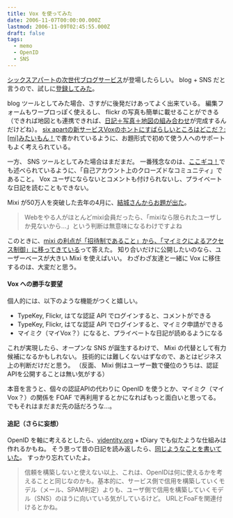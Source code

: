 ```yaml
---
title: Vox を使ってみた
date: 2006-11-07T00:00:00.000Z
lastmod: 2006-11-09T02:45:55.000Z
draft: false
tags:
  - memo
  - OpenID
  - SNS
---
```


[シックスアパートの次世代ブログサービス](http://japan.cnet.com/news/media/story/0,2000056023,20191207,00.htm)が登場したらしい。 blog + SNS だと言うので、試しに[登録してみた](http://machu.vox.com/)。

blog ツールとしてみた場合、さすがに後発だけあってよく出来ている。 編集フォームもワープロっぽく使えるし、 flickr の写真も簡単に載せることができる（できれば地図とも連携できれば、[日記＋写真＋地図の組み合わせ](/posts/20060814/p01)が完成するんだけどね）。 [six apartの新サービスVoxのホントにすばらしいところはどこだ？:\[mi\]みたいもん！](http://mitaimon.cocolog-nifty.com/blog/2006/08/six_apartvox_1205.html)で書かれているように、お題形式で初めて使う人へのサポートもよく考えられている。

一方、 SNS ツールとしてみた場合はまだまだ。 一番残念なのは、[ここギコ！](http://kokogiko.net/m/archives/001608.html)でも述べられているように、「自己アカウント上のクローズドなコミュニティ」であること。 Vox ユーザにならないとコメントも付けられないし、プライベートな日記を読むこともできない。

Mixi が50万人を突破した去年の4月に、[結城さんからお題が出た](http://www.hyuki.com/t/200504.html#i20050406194135)。

> Webをやる人がほとんどmixi会員だったら、「mixiなら限られたユーザしか見ないから…」という判断は無意味になるわけですよね

このときに、[mixi の利点が「招待制であること」から、「マイミクによるアクセス制御」に移ってきている](/posts/20050408/p01)って答えた。 知り合いだけに公開したいのなら、ユーザーベースが大きい Mixi を使えばいい。 わざわざ友達と一緒に Vox に移住するのは、大変だと思う。

#### Vox への勝手な要望

個人的には、以下のような機能がつくと嬉しい。

- TypeKey, Flickr, はてな認証 API でログインすると、コメントができる
- TypeKey, Flickr, はてな認証 API でログインすると、マイミク申請ができる
- マイミク（マイVox？）になると、プライベートな日記が読めるようになる

これが実現したら、オープンな SNS が誕生するわけで、 Mixi の代替として有力候補になるかもしれない。 技術的には難しくないはずなので、あとはビジネス上の判断だけだと思う。 （反面、 Mixi 側はユーザー数で優位のうちは、認証APIを公開することは無い気がする）

本音を言うと、個々の認証APIの代わりに OpenID を使うとか、マイミク（マイ Vox？）の関係を FOAF で再利用するとかになればもっと面白いと思ってる。 でもそれはまだまだ先の話だろうな…。

#### 追記（さらに妄想）

OpenID を軸に考えるとしたら、[videntity.org](http://videntity.org/) + tDiary でも似たような仕組みは作れるかもね。 そう思って昔の日記を読み返したら、[同じようなことを書いていた](/posts/20051023/p01)。 すっかり忘れていたよ。

> 信頼を構築しないと使えない以上、これは、OpenIDは何に使えるかを考えることと同じなのかも。基本的に、サービス側で信用を構築していくモデル（メール、SPAM判定）よりも、ユーザ側で信用を構築していくモデル（SNS）のほうに向いている気がしているけど。 URLとFoaFを関連付けるとかね。
